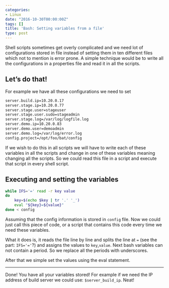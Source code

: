 ```yaml
---
categories:
- Linux
date: "2016-10-30T00:00:00Z"
tags: []
title: 'Bash: Setting variables from a file'
type: post
---
```


Shell scripts sometimes get overly complicated and we need lot of configurations stored in file instead of setting them in ten different files which not to mention is error prone. A simple technique would be to write all the configurations in a properties file and read it in all the scripts.

## Let’s do that!
For example we have all these configurations we need to set
```bash
server.build.ip=10.20.0.17
server.stage.ip=10.20.0.77
server.stage.user=stageuser
server.stage.user.sudo=stageadmin
server.stage.log=/var/log/logfile.log
server.demo.ip=10.20.0.83
server.demo.user=demoadmin
server.demo.log=/var/log/error.log
config.project=/opt/foo/bat/config
```
If we wish to do this in all scripts we will have to write each of these variables in all the scripts and change in one of these variables meaning changing all the scripts.
So we could read this file in a script and execute that script in every shell script.

## Executing and setting the variables
```bash
while IFS='=' read -r key value
do
    key=$(echo $key | tr '.' '_')
    eval "${key}=${value}"
done < config
```
Assuming that the config information is stored in `config` file.
Now we could just call this piece of code, or a script that contains this code every time we need these variables.

What it does is, it reads the file line by line and splits the line at `=` (see the part: `IFS='='`?) and assigns the values to `key`,`value`.
Next bash variables can not contain a period. So we replace all the periods with underscores.

After that we simple set the values using the eval statement.

---

Done! You have all your variables stored!
For example if we need the IP address of build server we could use: `$server_build_ip`. Neat!
